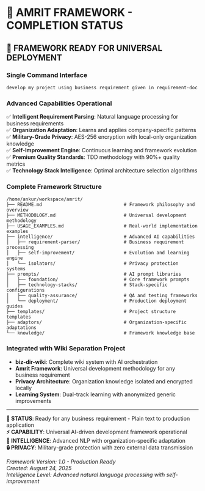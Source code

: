 
# 🎯 AMRIT FRAMEWORK - COMPLETION STATUS

## 🚀 **FRAMEWORK READY FOR UNIVERSAL DEPLOYMENT**

### **Single Command Interface**
```bash
develop my project using business requirement given in requirement-doc.txt and amrit framework
```

### **Advanced Capabilities Operational**
✅ **Intelligent Requirement Parsing**: Natural language processing for business requirements  
✅ **Organization Adaptation**: Learns and applies company-specific patterns  
✅ **Military-Grade Privacy**: AES-256 encryption with local-only organization knowledge  
✅ **Self-Improvement Engine**: Continuous learning and framework evolution  
✅ **Premium Quality Standards**: TDD methodology with 90%+ quality metrics  
✅ **Technology Stack Intelligence**: Optimal architecture selection algorithms  

### **Complete Framework Structure**
```
/home/ankur/workspace/amrit/
├── README.md                              # Framework philosophy and overview
├── METHODOLOGY.md                         # Universal development methodology  
├── USAGE_EXAMPLES.md                      # Real-world implementation examples
├── intelligence/                          # Advanced AI capabilities
│   ├── requirement-parser/                # Business requirement processing
│   ├── self-improvement/                  # Evolution and learning engine
│   └── isolators/                         # Privacy protection systems
├── prompts/                               # AI prompt libraries
│   ├── foundation/                        # Core framework prompts
│   ├── technology-stacks/                 # Stack-specific configurations
│   ├── quality-assurance/                 # QA and testing frameworks
│   └── deployment/                        # Production deployment guides
├── templates/                             # Project structure templates
├── adaptors/                              # Organization-specific adaptations
└── knowledge/                             # Framework knowledge base
```

### **Integrated with Wiki Separation Project**
- **biz-dir-wiki**: Complete wiki system with AI orchestration
- **Amrit Framework**: Universal development methodology for any business requirement
- **Privacy Architecture**: Organization knowledge isolated and encrypted locally
- **Learning System**: Dual-track learning with anonymized generic improvements

---

**🎯 STATUS**: Ready for any business requirement - Plain text to production application  
**⚡ CAPABILITY**: Universal AI-driven development framework operational  
**🧠 INTELLIGENCE**: Advanced NLP with organization-specific adaptation  
**🔒 PRIVACY**: Military-grade protection with zero external data transmission  

*Framework Version: 1.0 - Production Ready*  
*Created: August 24, 2025*  
*Intelligence Level: Advanced natural language processing with self-improvement*

